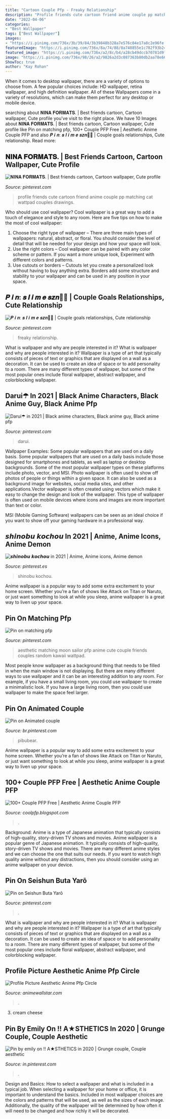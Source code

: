 ```yaml
---
title: "Cartoon Couple Pfp - Freaky Relationship"
description: "Profile friends cute cartoon friend anime couple pp matching cat wattpad couples drawings"
date: "2022-04-06"
categories:
- "Best Wallpaper"
tags: ["Best Wallpaper"]
images:
- "https://i.pinimg.com/736x/3b/39/84/3b39848b328a7e576c04e17a8c2e96fe.jpg"
featuredImage: "https://i.pinimg.com/736x/8a/74/88/8a748855e1c782f93b24ca7804b39beb.jpg"
featured_image: "https://i.pinimg.com/736x/a2/8c/b4/a28cb49dccb70781d9ff86b10023ffa9.jpg"
image: "https://i.pinimg.com/736x/98/26/a2/9826a2d3c087363b80db2aa78e66d7b6.jpg"
ShowToc: true
author: "Kay Rohan"
---
```



When it comes to desktop wallpaper, there are a variety of options to choose from. A few popular choices include: HD wallpaper, retina wallpaper, and high definition wallpaper. All of these Wallpapers come in a variety of resolutions, which can make them perfect for any desktop or mobile device. 

	

		
searching about 𝐍𝐈𝐍𝐀 𝐅𝐎𝐑𝐌𝐀𝐓𝐒. | Best friends cartoon, Cartoon wallpaper, Cute profile you've visit to the right place. We have 10 Images about 𝐍𝐈𝐍𝐀 𝐅𝐎𝐑𝐌𝐀𝐓𝐒. | Best friends cartoon, Cartoon wallpaper, Cute profile like Pin on matching pfp, 100+ Couple PFP Free | Aesthetic Anime Couple PFP and also 𝑷 𝒊 𝒏: 𝒔 𝒍 𝒊 𝒎 𝒆 𝒔𝒛𝒏🧚🏽 | Couple goals relationships, Cute relationship. Read more:
		
    
## 𝐍𝐈𝐍𝐀 𝐅𝐎𝐑𝐌𝐀𝐓𝐒. | Best Friends Cartoon, Cartoon Wallpaper, Cute Profile

<img loading=lazy src="https://i.pinimg.com/736x/cd/19/9d/cd199d43fe418530924be08ac028faad.jpg" onerror="this.onerror=null;this.src='https://tse3.mm.bing.net/th?id=OIP.DM_Kz-1xUtpCqBC96OnSEwHaHa&amp;pid=15.1';" alt="𝐍𝐈𝐍𝐀 𝐅𝐎𝐑𝐌𝐀𝐓𝐒. | Best friends cartoon, Cartoon wallpaper, Cute profile">

_Source: pinterest.com_

>profile friends cute cartoon friend anime couple pp matching cat wattpad couples drawings. 

	

Who should use cool wallpaper?
Cool wallpaper is a great way to add a touch of elegance and style to any room. Here are five tips on how to make the most of cool wallpaper: 
1) Choose the right type of wallpaper – There are three main types of wallpapers: natural, abstract, or floral. You should consider the level of detail that will be needed for your design and how your space will look. 
2) Use the right colors – Cool wallpaper can be paired with any color scheme or pattern. If you want a more unique look, Experiment with different colors and patterns. 
3) Use cutouts or borders – Cutouts let you create a personalized look without having to buy anything extra. Borders add some structure and stability to your wallpaper and can be used in any position in your space.

    
## 𝑷 𝒊 𝒏: 𝒔 𝒍 𝒊 𝒎 𝒆 𝒔𝒛𝒏🧚🏽 | Couple Goals Relationships, Cute Relationship

<img loading=lazy src="https://i.pinimg.com/736x/12/2d/a6/122da60184abacb5809d50197b8f3c85.jpg" onerror="this.onerror=null;this.src='https://tse4.mm.bing.net/th?id=OIP.qjk23qVLbTskOCW75kC-vAHaHa&amp;pid=15.1';" alt="𝑷 𝒊 𝒏: 𝒔 𝒍 𝒊 𝒎 𝒆 𝒔𝒛𝒏🧚🏽 | Couple goals relationships, Cute relationship">

_Source: pinterest.com_

>freaky relationship. 

	

What is wallpaper and why are people interested in it?
What is wallpaper and why are people interested in it?
Wallpaper is a type of art that typically consists of pieces of text or graphics that are displayed on a wall as a decoration. It can be used to create an idea of space or to add personality to a room. There are many different types of wallpaper, but some of the most popular ones include floral wallpaper, abstract wallpaper, and colorblocking wallpaper.

    
## Darui☂ In 2021 | Black Anime Characters, Black Anime Guy, Black Anime Pfp

<img loading=lazy src="https://i.pinimg.com/736x/a2/8c/b4/a28cb49dccb70781d9ff86b10023ffa9.jpg" onerror="this.onerror=null;this.src='https://tse3.mm.bing.net/th?id=OIP.hAt2fkWCqG7AtQ3YZxo7TQHaHa&amp;pid=15.1';" alt="Darui☂ in 2021 | Black anime characters, Black anime guy, Black anime pfp">

_Source: pinterest.com_

>darui. 

	

Wallpaper Examples: Some popular wallpapers that are used on a daily basis.
Some popular wallpapers that are used on a daily basis include those designed for smartphones and tablets, as well as laptop or desktop backgrounds. Some of the most popular wallpaper types on these platforms include photo, vector, and MSI. 
Photo wallpaper is often used to show off photos of people or things within a given space. It can also be used as a background image for websites, social media sites, and other applications.Vector wallpaper is often created using vectors which make it easy to change the design and look of the wallpaper. This type of wallpaper is often used on mobile devices where icons and images are more important than text or color. 

MSI (Mobile Gaming Software) wallpapers can be seen as an ideal choice if you want to show off your gaming hardware in a professional way.

    
## 𝙨𝙝𝙞𝙣𝙤𝙗𝙪 𝙠𝙤𝙘𝙝𝙤𝙪 In 2021 | Anime, Anime Icons, Anime Demon

<img loading=lazy src="https://i.pinimg.com/736x/8a/74/88/8a748855e1c782f93b24ca7804b39beb.jpg" onerror="this.onerror=null;this.src='https://tse3.mm.bing.net/th?id=OIP.Q8k91VOGzr6E2zYk2a7TBQHaHa&amp;pid=15.1';" alt="𝙨𝙝𝙞𝙣𝙤𝙗𝙪 𝙠𝙤𝙘𝙝𝙤𝙪 in 2021 | Anime, Anime icons, Anime demon">

_Source: pinterest.es_

>shinobu kochou. 

	

Anime wallpaper is a popular way to add some extra excitement to your home screen. Whether you’re a fan of shows like Attack on Titan or Naruto, or just want something to look at while you sleep, anime wallpaper is a great way to liven up your space.

    
## Pin On Matching Pfp

<img loading=lazy src="https://i.pinimg.com/736x/98/26/a2/9826a2d3c087363b80db2aa78e66d7b6.jpg" onerror="this.onerror=null;this.src='https://tse3.mm.bing.net/th?id=OIP.1VdgXdopGtukr0pTm079FwHaHa&amp;pid=15.1';" alt="Pin on matching pfp">

_Source: pinterest.com_

>aesthetic matching moon sailor pfp anime cute couple friends couples random kawaii wattpad. 

	

Most people know wallpaper as a background thing that needs to be filled in when the main window is not displaying. But there are many different ways to use wallpaper and it can be an interesting addition to any room. For example, if you have a small living room, you could use wallpaper to create a minimalistic look. If you have a large living room, then you could use wallpaper to make the space feel larger.

    
## Pin On Animated Couple

<img loading=lazy src="https://i.pinimg.com/736x/41/86/bd/4186bdc1b039c72a8f62632ff738c689.jpg" onerror="this.onerror=null;this.src='https://tse2.mm.bing.net/th?id=OIP.0JzpNQR18qjA1z3w_ndPGwHaHa&amp;pid=15.1';" alt="Pin on Animated couple">

_Source: br.pinterest.com_

>pibubear. 

	

Anime wallpaper is a popular way to add some extra excitement to your home screen. Whether you’re a fan of shows like Attack on Titan or Naruto, or just want something to look at while you sleep, anime wallpaper is a great way to liven up your space.

    
## 100+ Couple PFP Free | Aesthetic Anime Couple PFP

<img loading=lazy src="https://1.bp.blogspot.com/-rmY16fYTgJ4/YKa7quWN7MI/AAAAAAAAHsw/henRIq5f3SEF09KqnIKE4gP2hLQGAlWzgCLcBGAsYHQ/s360/19.png" onerror="this.onerror=null;this.src='https://tse1.mm.bing.net/th?id=OIP.JeE_uRPnoq3RB4Me-Ems6wAAAA&amp;pid=15.1';" alt="100+ Couple PFP Free | Aesthetic Anime Couple PFP">

_Source: coolpfp.blogspot.com_

>. 

	

Background: Anime is a type of Japanese animation that typically consists of high-quality, story-driven TV shows and movies.
Anime wallpaper is a popular genre of Japanese animation. It typically consists of high-quality, story-driven TV shows and movies. There are many different anime styles and we can choose the one that suits our needs. If you want to watch high quality anime without any distractions, then you should consider using an anime wallpaper on your device.

    
## Pin On Seishun Buta Yarō

<img loading=lazy src="https://i.pinimg.com/736x/3b/39/84/3b39848b328a7e576c04e17a8c2e96fe.jpg" onerror="this.onerror=null;this.src='https://tse1.mm.bing.net/th?id=OIP.a92byqTbjZr-qDErru-q-wHaHa&amp;pid=15.1';" alt="Pin on Seishun Buta Yarō">

_Source: pinterest.com_

>. 

	

What is wallpaper and why are people interested in it?
What is wallpaper and why are people interested in it?
Wallpaper is a type of art that typically consists of pieces of text or graphics that are displayed on a wall as a decoration. It can be used to create an idea of space or to add personality to a room. There are many different types of wallpaper, but some of the most popular ones include floral wallpaper, abstract wallpaper, and colorblocking wallpaper.

    
## Profile Picture Aesthetic Anime Pfp Circle

<img loading=lazy src="https://i.pinimg.com/originals/48/bc/6f/48bc6fdaf3314612dcbc192cd5844104.jpg" onerror="this.onerror=null;this.src='https://tse2.mm.bing.net/th?id=OIP.xXMaxlmGRBYhR6reWyzFDgHaHa&amp;pid=15.1';" alt="Profile Picture Aesthetic Anime Pfp Circle">

_Source: animewallstar.com_

>. 

	

3. cream cheese 

    
## Pin By Emily On !! A★STHETICS In 2020 | Grunge Couple, Couple Aesthetic

<img loading=lazy src="https://i.pinimg.com/736x/a1/e5/84/a1e5841b3aaa2536150a2068b26da597.jpg" onerror="this.onerror=null;this.src='https://tse3.mm.bing.net/th?id=OIP.OAxROlEMBBeTtigvRFLYBgHaHY&amp;pid=15.1';" alt="Pin by emily on !! A★STHETICS in 2020 | Grunge couple, Couple aesthetic">

_Source: in.pinterest.com_

>. 

	

Design and Basics: How to select a wallpaper and what is included in a typical job.
When selecting a wallpaper for your home or office, it is important to understand the basics. Included in most wallpaper choices are the colors and patterns that will be used, as well as the sizes of each image. Additionally, the quality of the wallpaper will be determined by how often it will need to be changed and how richly it will be decorated.

